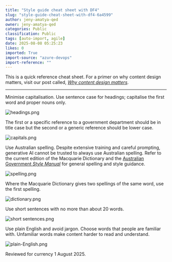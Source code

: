 ```yaml
---
title: "Style guide cheat sheet with DF4"
slug: "style-guide-cheat-sheet-with-df4-6a4599"
author: jeny-amatya-qed
owner: jeny-amatya-qed
categories: Public
classification: Public
tags: [auto-import, agile]
date: 2025-08-08 05:25:23
likes: 0
imported: True 
import-source: "azure-devops"
import-reference: ""
---
```


This is a quick reference cheat sheet. For a primer on why content design matters, visit our post called, *[Why content design matters](https://developer.qed.qld.gov.au/public/Why-content-design-matters/)*.

* * *

Minimise capitalisation. Use sentence case for headings; capitalise the first word and proper nouns only.

![headings.png](https://sadevportal3.blob.core.windows.net/root/headings.png)

The first or a specific reference to a government department should be in title case but the second or a generic reference should be lower case.

![capitals.png](https://sadevportal3.blob.core.windows.net/root/capitals.png)

Use Australian spelling. Despite extensive training and careful prompting, generative AI cannot be trusted to always use Australian spelling. Refer to the current edition of the Macquarie Dictionary and the [Australian Government *Style Manual*](https://www.stylemanual.gov.au/) for general spelling and style guidance.

![spelling.png](https://sadevportal3.blob.core.windows.net/root/spelling.png)

Where the Macquarie Dictionary gives two spellings of the same word, use the first spelling.

![dictionary.png](https://sadevportal3.blob.core.windows.net/root/dictionary.png)

Use short sentences with no more than about 20 words.

![short sentences.png](https://sadevportal3.blob.core.windows.net/root/short-sentences.png)

Use plain English and avoid jargon. Choose words that people are familiar with. Unfamiliar words make content harder to read and understand.

![plain-English.png](https://sadevportal3.blob.core.windows.net/root/plain-English.png)

Reviewed for currency 1 August 2025.